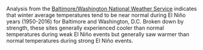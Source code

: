 Analysis from the [Baltimore/Washington National Weather Service](https://www.weather.gov/lwx/research_dcbalt_elnino) indicates that winter average temperatures tend to be near normal during El Niño years (1950-2016) for Baltimore and Washington, D.C. Broken down by strength, these sites generally experienced cooler than normal temperatures during weak El Niño events but generally saw warmer than normal temperatures during strong El Niño events.